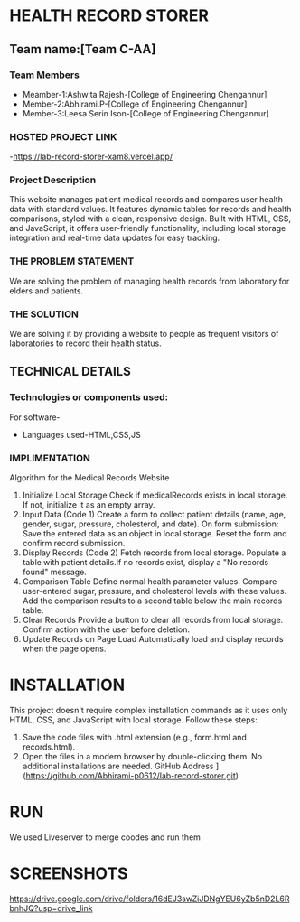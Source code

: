 # HEALTH RECORD STORER

## Team name:[Team C-AA]

### Team Members
* Meamber-1:Ashwita Rajesh-[College of Engineering Chengannur]
* Member-2:Abhirami.P-[College of Engineering Chengannur]
* Member-3:Leesa Serin Ison-[College of Engineering Chengannur]
  
### HOSTED PROJECT LINK
-https://lab-record-storer-xam8.vercel.app/

### Project Description

This website manages patient medical records and compares user health data with standard values. It features dynamic tables for records and health comparisons, styled with a clean, responsive design. Built with HTML, CSS, and JavaScript, it offers user-friendly functionality, including local storage integration and real-time data updates for easy tracking.

### THE PROBLEM STATEMENT

We are solving the problem of managing health records from laboratory for elders and patients.

### THE SOLUTION

We are solving it by providing a website to people as frequent visitors of laboratories to record their health status.

## TECHNICAL DETAILS

### Technologies or components used:
For software-
   * Languages used-HTML,CSS,JS
     
### IMPLIMENTATION

Algorithm for the Medical Records Website

1. Initialize Local Storage
Check if medicalRecords exists in local storage.
If not, initialize it as an empty array.
2. Input Data (Code 1)
Create a form to collect patient details (name, age, gender, sugar, pressure, cholesterol, and date).
On form submission:
Save the entered data as an object in local storage.
Reset the form and confirm record submission.
3. Display Records (Code 2)
Fetch records from local storage.
Populate a table with patient details.If no records exist, display a "No records found" message.
4. Comparison Table
Define normal health parameter values.
Compare user-entered sugar, pressure, and cholesterol levels with these values.
Add the comparison results to a second table below the main records table.
5. Clear Records
Provide a button to clear all records from local storage.
Confirm action with the user before deletion.
6. Update Records on Page Load
Automatically load and display records when the page opens.

# INSTALLATION
This project doesn't require complex installation commands as it uses only HTML, CSS, and JavaScript with local storage. Follow these steps:

1. Save the code files with .html extension (e.g., form.html and records.html).
2. Open the files in a modern browser by double-clicking them.
No additional installations are needed.
   GitHub Address
](https://github.com/Abhirami-p0612/lab-record-storer.git)

# RUN
We used Liveserver to merge coodes and run them

# SCREENSHOTS

https://drive.google.com/drive/folders/16dEJ3swZiJDNgYEU6yZb5nD2L6RbnhJQ?usp=drive_link





